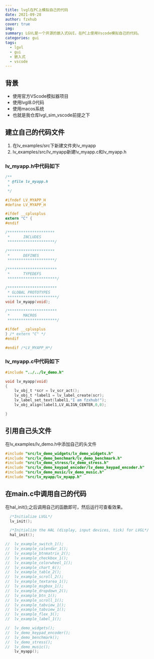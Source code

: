 ```yaml
---
title: lvgl在PC上模拟自己的代码
date: 2021-09-28
author: fzxhub
cover: true
img: 
summary: LGVL是一个开源的嵌入式GUI，在PC上使用Vscode模拟自己的代码。
categories: gui
tags:
  - lgvl
  - gui
  - 嵌入式
  - vscode
---
```


## 背景
- 使用官方VScode模拟器项目
- 使用lvgl8.0代码
- 使用macos系统
- 也就是我仓库lvgl_sim_vscode前提之下

## 建立自己的代码文件
1. 在lv_examples/src下新建文件夹lv_myapp
2. lv_examples/src/lv_myapp新建lv_myapp.c和lv_myapp.h

### lv_myapp.h中代码如下

``` c
/**
 * @file lv_myapp.h
 *
 */

#ifndef LV_MYAPP_H
#define LV_MYAPP_H

#ifdef __cplusplus
extern "C" {
#endif

/*********************
 *      INCLUDES
 *********************/

/*********************
 *      DEFINES
 *********************/

/**********************
 *      TYPEDEFS
 **********************/

/**********************
 * GLOBAL PROTOTYPES
 **********************/
void lv_myapp(void);

/**********************
 *      MACROS
 **********************/

#ifdef __cplusplus
} /* extern "C" */
#endif

#endif /*LV_MYAPP_H*/
```

### lv_myapp.c中代码如下

``` c
#include "../../lv_demo.h"

void lv_myapp(void)
{
    lv_obj_t *scr = lv_scr_act();
    lv_obj_t *label1 = lv_label_create(scr);
    lv_label_set_text(label1,"I am fzxhub!");
    lv_obj_align(label1,LV_ALIGN_CENTER,0,0);

}
```

## 引用自己头文件

在lv_examples/lv_demo.h中添加自己的头文件

``` c
#include "src/lv_demo_widgets/lv_demo_widgets.h"
#include "src/lv_demo_benchmark/lv_demo_benchmark.h"
#include "src/lv_demo_stress/lv_demo_stress.h"
#include "src/lv_demo_keypad_encoder/lv_demo_keypad_encoder.h"
#include "src/lv_demo_music/lv_demo_music.h"
#include "src/lv_myapp/lv_myapp.h"
```

## 在main.c中调用自己的代码

在hal_init();之后调用自己的函数即可，然后运行可查看效果。

``` c
  /*Initialize LVGL*/
  lv_init();

  /*Initialize the HAL (display, input devices, tick) for LVGL*/
  hal_init();

//  lv_example_switch_1();
//  lv_example_calendar_1();
//  lv_example_btnmatrix_2();
//  lv_example_checkbox_1();
//  lv_example_colorwheel_1();
//  lv_example_chart_6();
//  lv_example_table_2();
//  lv_example_scroll_2();
//  lv_example_textarea_1();
//  lv_example_msgbox_1();
//  lv_example_dropdown_2();
//  lv_example_btn_1();
//  lv_example_scroll_1();
//  lv_example_tabview_1();
//  lv_example_tabview_1();
//  lv_example_flex_3();
//  lv_example_label_1();

//  lv_demo_widgets();
//  lv_demo_keypad_encoder();
//  lv_demo_benchmark();
//  lv_demo_stress();
//  lv_demo_music();
    lv_myapp();
```